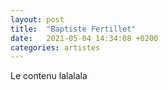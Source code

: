 ```yaml
---
layout: post
title:  "Baptiste Fertillet"
date:   2021-05-04 14:34:08 +0200
categories: artistes
---
```

Le contenu lalalala
